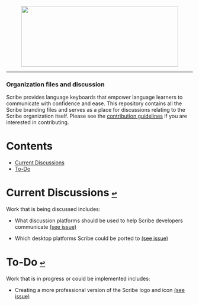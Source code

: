<div align="center">
  <a href="https://github.com/scribe-org/Organization"><img src="https://github.com/scribe-org/Organization/blob/main/logo/Scribe_logo_transparent.png" width=423 height=164></a>
</div>

---

### Organization files and discussion

Scribe provides language keyboards that empower language learners to communicate with confidence and ease. This repository contains all the Scribe branding files and serves as a place for discussions relating to the Scribe organization itself. Please see the [contribution guidelines](https://github.com/scribe-org/Organization/blob/main/.github/CONTRIBUTING.md) if you are interested in contributing.

# **Contents**<a id="contents"></a>

- [Current Discussions](#current-discussions)
- [To-Do](#to-do)

# Current Discussions [`↩`](#contents) <a id="current-discussions"></a>

Work that is being discussed includes:

- What discussion platforms should be used to help Scribe developers communicate [(see issue)]()

- Which desktop platforms Scribe could be ported to [(see issue)]()

# To-Do [`↩`](#contents) <a id="to-do"></a>

Work that is in progress or could be implemented includes:

- Creating a more professional version of the Scribe logo and icon [(see issue)]()
